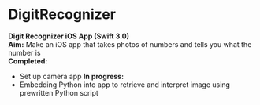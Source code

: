 # DigitRecognizer
**Digit Recognizer iOS App (Swift 3.0)**  
**Aim:** Make an iOS app that takes photos of numbers and tells you what the number is  
**Completed:**  
- Set up camera app
**In progress:**
- Embedding Python into app to retrieve and interpret image using prewritten Python script
